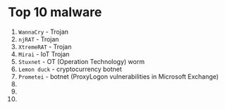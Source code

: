 # Top 10 malware

1. `WannaCry` - Trojan
2. `njRAT` - Trojan
3. `XtremeRAT` - Trojan
4. `Mirai` - IoT Trojan
5. `Stuxnet` - OT (Operation Technology) worm
6. `Lemon duck` - cryptocurrency botnet
7. `Prometei` - botnet (ProxyLogon vulnerabilities in  Microsoft Exchange)
8. 
9.
10.